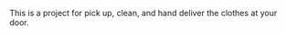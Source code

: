 This is a project for pick up, clean, and hand deliver the clothes at your door.
<!-- before workin on project pull the git github
"git pull origin main"
 -->

<!-- common commsds first
 git init
git status
git add .
git commit -m "first message"
git push origin main
 -->
